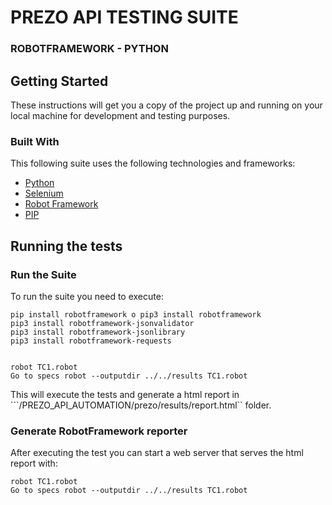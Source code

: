 # PREZO API TESTING SUITE
### ROBOTFRAMEWORK - PYTHON

## Getting Started

These instructions will get you a copy of the project up and running on your local machine for development and testing purposes.

### Built With

This following suite uses the following technologies and frameworks:
* [Python](https://www.python.org/downloads/)
* [Selenium](https://robotframework.org/SeleniumLibrary/)
* [Robot Framework](https://robotframework.org)
* [PIP](https://www.groovypost.com/howto/install-pip-on-a-mac/)

## Running the tests

### Run the Suite

To run the suite you need to execute: 
```
pip install robotframework o pip3 install robotframework   
pip3 install robotframework-jsonvalidator
pip3 install robotframework-jsonlibrary
pip3 install robotframework-requests


robot TC1.robot
Go to specs robot --outputdir ../../results TC1.robot

```

This will execute the tests and generate a html report in ```/PREZO_API_AUTOMATION/prezo/results/report.html`` folder.

### Generate RobotFramework reporter

After executing the test you can start a web server that serves the html report with:

```
robot TC1.robot
Go to specs robot --outputdir ../../results TC1.robot
```
